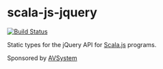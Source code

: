 # scala-js-jquery

[![Build Status](https://travis-ci.org/UdashFramework/scala-js-jquery.svg?branch=master)](https://travis-ci.org/UdashFramework/scala-js-jquery)

Static types for the jQuery API for [Scala.js](http://www.scala-js.org/) programs.

Sponsored by [AVSystem](http://www.avsystem.com/)